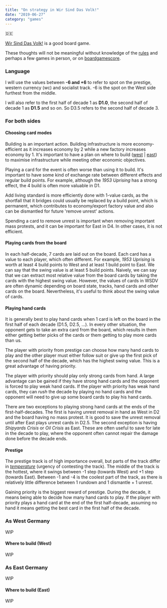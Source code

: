 ```yaml
---
title: "On strategy in Wir Sind Das Volk!"
date: "2019-06-27"
category: "games"
---
```


🇩🇪

[Wir Sind Das Volk!](https://boardgamegeek.com/boardgame/165401/wir-sind-das-volk) is a good board game.

These thoughts will not be meaningful without knowledge of the [rules](http://www.histogame.de/WSDV/Wir.sind.das.Volk.Rules.pdf) and perhaps a few games in person, or on [boardgamescore](http://play.boardgamecore.net).

### Language

I will use the values between **-6 and +6** to refer to spot on the prestige, western currency (wc) and socialist track. -6 is the spot on the West side furthest from the middle.

I will also refer to the first half of decade 1 as **D1.0**, the second half of decade 1 as **D1.5** and so on. So D3.5 refers to the second half of decade 3.

### For both sides

#### Choosing card modes

Building is an important action. Building infrastructure is more economy-efficient as it increases economy by 2 while a new factory increases economy by 1. It's important to have a plan on where to build ([west](#Where-to-build-West) | [east](#Where-to-build-East)) to maximise infrastructure while meeting other economic objectives.

Playing a card for the event is often worse than using it to build. It's important to have some kind of exchange rate between different effects and regular build points. For example, although the _1953 Uprising_ has a strong effect, the 4 build is often more valuable in D1.

Add living standard is more efficiently done with 1-value cards, as the shortfall that it bridges could usually be replaced by a build point, which is permanent, which contributes to economy/export factory value and also can be dismantled for future 'remove unrest' actions.

Spending a card to remove unrest is important when removing important mass protests, and it can be important for East in D4. In other cases, it is not efficient.

#### Playing cards from the board

In each half-decade, 7 cards are laid out on the board. Each card has a value to each player, which often different. For example, _1953 Uprising_ is worth at least 4 build points to West and at least 1 build point to East. We can say that the swing value is at least 5 build points. Naively, we can say that we can extract most relative value from the board cards by taking the cards with the highest swing value. However, the values of cards in WSDV are often dynamic depending on board state, tracks, hand cards and other cards on the board. Nevertheless, it's useful to think about the swing value of cards.

#### Playing hand cards

It is generally best to play hand cards when 1 card is left on the board in the first half of each decade (D1.5, D2.5, ...). In every other situation, the opponent gets to take an extra card from the board, which results in them either getting better picks of the cards or them getting to play more cards than us.

The player with priority from prestige can choose how many hand cards to play and the other player must either follow suit or give up the first pick of the second half of the decade, which has the highest swing value. This is a great advantage of having priority. 

The player with priority should play only strong cards from hand. A large advantage can be gained if they have strong hand cards and the opponent is forced to play weak hand cards. If the player with priority has weak hand cards, they can _rush_ the decade by playing no hand cards and the opponent will need to give up some board cards to play his hand cards. 

There are two exceptions to playing strong hand cards at the ends of the first-half-decades. The first is having unrest removal in hand as West in D2 and the board having no mass protest. It is good to save the unrest removal until after East plays unrest cards in D2.5. The second exception is having _Shipyards Crisis_ or _Oil Crisis_ as East. These are often useful to save for late in the decade to play, where the opponent often cannot repair the damage done before the decade ends. 

#### Prestige

The prestige track is of high importance overall, but parts of the track differ in [_temperature_](https://senseis.xmp.net/?TemperatureCGT) (urgency of contesting the track). The middle of the track is the hottest, where it swings between -1 step (towards West) and +1 step (towards East). Between -1 and -4 is the coolest part of the track, as there is relatively little difference between 1 rundown and 1 dismantle + 1 unrest.

Gaining priority is the biggest reward of prestige. During the decade, it means being able to decide how many hand cards to play. If the player with priority plays a hand card at the end of the first half-decade, assuming no hand it means getting the best card in the first half of the decade. 

### As West Germany

WIP

#### Where to build (West)

WIP

### As East Germany

WIP

#### Where to build (East)

WIP
